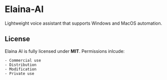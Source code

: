 # Elaina-AI
Lightweight voice assistant that supports Windows and MacOS automation. 

## License
Elaina AI is fully licensed under **MIT**. Permissions inlcude:
 ```
 - Commercial use
 - Distribution
 - Modification
 - Private use
 ```
